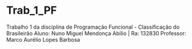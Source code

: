 # Trab_1_PF
Trabalho 1 da disciplina de Programação Funcional - Classificação do Brasileirão
Aluno: Nuno Miguel Mendonça Abilio | Ra: 132830
Professor: Marco Aurélio Lopes Barbosa